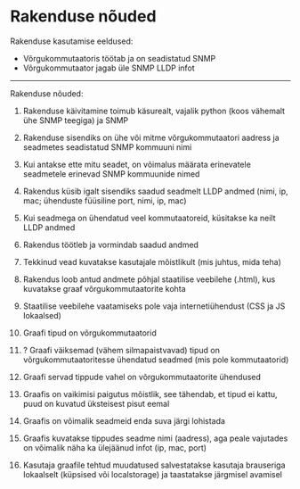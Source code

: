 # Rakenduse nõuded

Rakenduse kasutamise eeldused:

* Võrgukommutaatoris töötab ja on seadistatud SNMP
* Võrgukommutaator jagab üle SNMP LLDP infot

---

Rakenduse nõuded:

1. Rakenduse käivitamine toimub käsurealt, vajalik python (koos vähemalt ühe SNMP teegiga) ja SNMP
2. Rakenduse sisendiks on ühe või mitme võrgukommutaatori aadress ja seadmetes seadistatud SNMP kommuuni nimi
3. Kui antakse ette mitu seadet, on võimalus määrata erinevatele seadmetele erinevad SNMP kommuunide nimed

4. Rakendus küsib igalt sisendiks saadud seadmelt LLDP andmed (nimi, ip, mac; ühenduste füüsiline port, nimi, ip, mac)
5. Kui seadmega on ühendatud veel kommutaatoreid, küsitakse ka neilt LLDP andmed
6. Rakendus töötleb ja vormindab saadud andmed
7. Tekkinud vead kuvatakse kasutajale mõistlikult (mis juhtus, mida teha)

8. Rakendus loob antud andmete põhjal staatilise veebilehe (.html), kus kuvatakse graaf võrgukommutaatorite kohta
9. Staatilise veebilehe vaatamiseks pole vaja internetiühendust (CSS ja JS lokaalsed)
10. Graafi tipud on võrgukommutaatorid
11. ? Graafi väiksemad (vähem silmapaistvavad) tipud on võrgukommutaatoritesse ühendatud seadmed (mis pole kommutaatorid)
12. Graafi servad tippude vahel on võrgukommutaatorite ühendused
13. Graafis on vaikimisi paigutus mõistlik, see tähendab, et tipud ei kattu, puud on kuvatud üksteisest pisut eemal

14. Graafis on võimalik seadmeid enda suva järgi lohistada
15. Graafis kuvatakse tippudes seadme nimi (aadress), aga peale vajutades on võimalik näha ka ülejäänud infot (ip, mac, port)
16. Kasutaja graafile tehtud muudatused salvestatakse kasutaja brauseriga lokaalselt (küpsised või localstorage) ja taastatakse järgmisel avamisel
